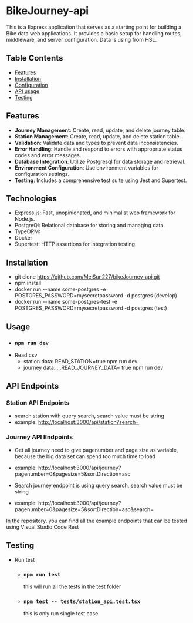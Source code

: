 # BikeJourney-api

This is a Express application that serves as a starting point for building a Bike data web applications. It provides a basic setup for handling routes, middleware, and server configuration. Data is using from HSL. 

## Table Contents

- [Features](#features)
- [Installation](#installation)
- [Configuration](#configuration)
- [API usage](#aPIUsage)
- [Testing](#testing)

## Features
- **Journey Management**: Create, read, update, and delete journey table.
- **Station Management**: Create, read, update, and delete station table.
- **Validation**: Validate data and types to prevent data inconsistencies.
- **Error Handling**: Handle and respond to errors with appropriate status codes and error messages.
- **Database Integration**: Utilize Postgresql for data storage and retrieval.
- **Environment Configuration**: Use environment variables for configuration settings.
- **Testing**: Includes a comprehensive test suite using Jest and Supertest.

## Technologies
- Express.js: Fast, unopinionated, and minimalist web framework for Node.js.
- PostgreQl: Relational database for storing and managing data.
- TypeORM: 
- Docker
- Supertest: HTTP assertions for integration testing.

## Installation
- git clone https://github.com/MeiSun227/bikeJourney-api.git
- npm install
- docker run --name some-postgres -e POSTGRES_PASSWORD=mysecretpassword -d postgres (develop)
- docker run --name some-postgres-test -e POSTGRES_PASSWORD=mysecretpassword -d postgres (test)

## Usage
- ### `npm run dev`
- Read csv 
  - station data: READ_STATION=true npm run dev
  - journey data: ...READ_JOURNEY_DATA= true npm run dev

## API Endpoints
### Station API Endpoints
- search station with query search, search value must be string
 - example: [http://localhost:3000/api/station?search=](http://localhost:3000/api/station?search=Auringonkatu)
 
 ### Journey API Endpoints
 - Get all journey need to give pagenumber and page size as variable, because the big data set can spend too much time to load
  - example: http://localhost:3000/api/journey?pagenumber=0&pagesize=5&sortDirection=asc
 
 - Search journey endpoint is using query search, search value must be string
  - example: http://localhost:3000/api/journey?pagenumber=0&pagesize=5&sortDirection=asc&search= 

<p>In the repository, you can find all the example endpoints that can be tested using Visual Studio Code Rest</p>

## Testing
- Run test
  - ### `npm run test` 
    this will run all the tests in the test folder
  - ### `npm test -- tests/station_api.test.tsx`
    this is only run single test case









